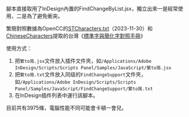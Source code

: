 腳本直接取用了InDesign內置的FindChangeByList.jsx，獨立出來一是經常使用，二是為了避免衝突。

繁簡對照數據為OpenCC的[STCharacters.txt](https://github.com/BYVoid/OpenCC/blob/master/data/dictionary/STCharacters.txt)（2023-11-30）和[ChineseCharacters](https://github.com/lqfeng/ChineseCharacters)提取的台灣《[標準字與簡化字對照手冊](http://ws.moe.edu.tw/001/Upload/userfiles/%E6%A8%99%E6%BA%96%E5%AD%97%E5%B0%8D%E7%85%A7%E7%B0%A1%E5%8C%96%E5%AD%97.pdf)》

使用方式：
1. 把`繁to简.jsx`文件放入插件文件夾，如`/Applications/Adobe InDesign/Scripts/Scripts Panel/Samples/JavaScript/繁to简.jsx`
2. 把`繁to简.txt`文件放入同级的`FindChangeSupport`文件夾，如`/Applications/Adobe InDesign/Scripts/Scripts Panel/Samples/JavaScript/FindChangeSupport/繁to简.txt`
3. 在InDesign插件列表中運行該腳本。

目前共有3975條，電腦性能不同可能會卡頓一會兒。